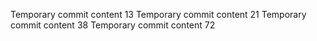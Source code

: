 Temporary commit content 13
Temporary commit content 21
Temporary commit content 38
Temporary commit content 72
